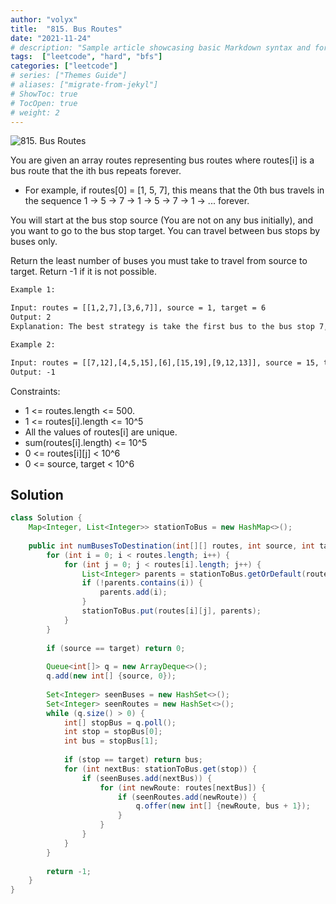 ```yaml
---
author: "volyx"
title:  "815. Bus Routes"
date: "2021-11-24"
# description: "Sample article showcasing basic Markdown syntax and formatting for HTML elements."
tags:  ["leetcode", "hard", "bfs"]
categories: ["leetcode"]
# series: ["Themes Guide"]
# aliases: ["migrate-from-jekyl"]
# ShowToc: true
# TocOpen: true
# weight: 2
---
```


![815. Bus Routes](https://leetcode.com/problems/https://leetcode.com/problems/word-ladder-ii/)

You are given an array routes representing bus routes where routes[i] is a bus route that the ith bus repeats forever.

- For example, if routes[0] = [1, 5, 7], this means that the 0th bus travels in the sequence 1 -> 5 -> 7 -> 1 -> 5 -> 7 -> 1 -> ... forever.

You will start at the bus stop source (You are not on any bus initially), and you want to go to the bus stop target. You can travel between bus stops by buses only.

Return the least number of buses you must take to travel from source to target. Return -1 if it is not possible.

```txt
Example 1:

Input: routes = [[1,2,7],[3,6,7]], source = 1, target = 6
Output: 2
Explanation: The best strategy is take the first bus to the bus stop 7, then take the second bus to the bus stop 6.

Example 2:

Input: routes = [[7,12],[4,5,15],[6],[15,19],[9,12,13]], source = 15, target = 12
Output: -1
```

Constraints:

- 1 <= routes.length <= 500.
- 1 <= routes[i].length <= 10^5
- All the values of routes[i] are unique.
- sum(routes[i].length) <= 10^5
- 0 <= routes[i][j] < 10^6
- 0 <= source, target < 10^6

## Solution

```java
class Solution {
    Map<Integer, List<Integer>> stationToBus = new HashMap<>();
    
    public int numBusesToDestination(int[][] routes, int source, int target) {
        for (int i = 0; i < routes.length; i++) {
            for (int j = 0; j < routes[i].length; j++) {
                List<Integer> parents = stationToBus.getOrDefault(routes[i][j], new ArrayList<>());
                if (!parents.contains(i)) {
                    parents.add(i);   
                }
                stationToBus.put(routes[i][j], parents);
            }
        }
        
        if (source == target) return 0;
        
        Queue<int[]> q = new ArrayDeque<>();
        q.add(new int[] {source, 0});
        
        Set<Integer> seenBuses = new HashSet<>();
        Set<Integer> seenRoutes = new HashSet<>();
        while (q.size() > 0) {
            int[] stopBus = q.poll();
            int stop = stopBus[0];
            int bus = stopBus[1];
            
            if (stop == target) return bus;
            for (int nextBus: stationToBus.get(stop)) {
                if (seenBuses.add(nextBus)) {
                    for (int newRoute: routes[nextBus]) {
                        if (seenRoutes.add(newRoute)) {
                            q.offer(new int[] {newRoute, bus + 1});
                        }
                    }
                }
            }
        }
        
        return -1;
    }
}
```
